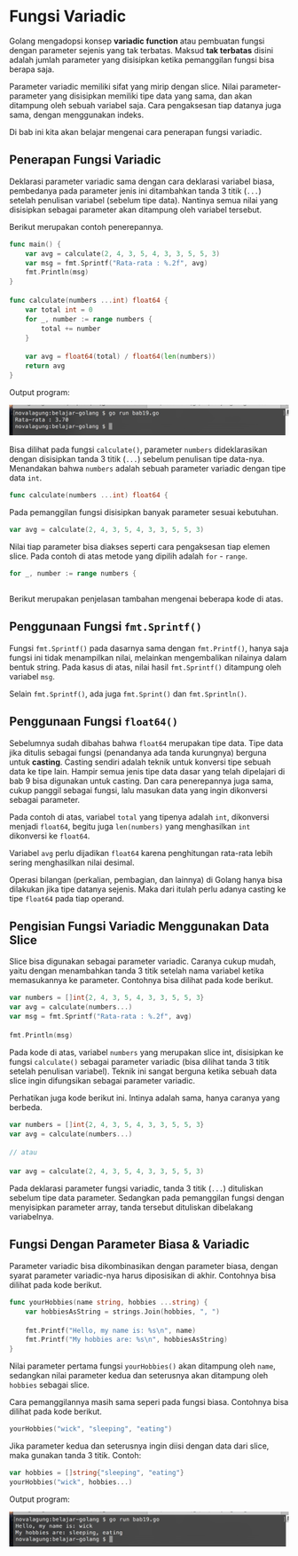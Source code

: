 # Fungsi Variadic

Golang mengadopsi konsep **variadic function** atau pembuatan fungsi dengan parameter sejenis yang tak terbatas. Maksud **tak terbatas** disini adalah jumlah parameter yang disisipkan ketika pemanggilan fungsi bisa berapa saja.

Parameter variadic memiliki sifat yang mirip dengan slice. Nilai parameter-parameter yang disisipkan memiliki tipe data yang sama, dan akan ditampung oleh sebuah variabel saja. Cara pengaksesan tiap datanya juga sama, dengan menggunakan indeks.

Di bab ini kita akan belajar mengenai cara penerapan fungsi variadic.

## Penerapan Fungsi Variadic

Deklarasi parameter variadic sama dengan cara deklarasi variabel biasa, pembedanya pada parameter jenis ini ditambahkan tanda 3 titik (`...`) setelah penulisan variabel (sebelum tipe data). Nantinya semua nilai yang disisipkan sebagai parameter akan ditampung oleh variabel tersebut.

Berikut merupakan contoh penerepannya.

```go
func main() {
    var avg = calculate(2, 4, 3, 5, 4, 3, 3, 5, 5, 3)
    var msg = fmt.Sprintf("Rata-rata : %.2f", avg)
    fmt.Println(msg)
}

func calculate(numbers ...int) float64 {
    var total int = 0
    for _, number := range numbers {
        total += number
    }

    var avg = float64(total) / float64(len(numbers))
    return avg
}
```

Output program:

![Contoh penerapan parameter variadic](images/19_1_variadic_param.png)

Bisa dilihat pada fungsi `calculate()`, parameter `numbers` dideklarasikan dengan disisipkan tanda 3 titik (`...`) sebelum penulisan tipe data-nya. Menandakan bahwa `numbers` adalah sebuah parameter variadic dengan tipe data `int`.

```go
func calculate(numbers ...int) float64 {
```

Pada pemanggilan fungsi disisipkan banyak parameter sesuai kebutuhan.

```go
var avg = calculate(2, 4, 3, 5, 4, 3, 3, 5, 5, 3)
```

Nilai tiap parameter bisa diakses seperti cara pengaksesan tiap elemen slice. Pada contoh di atas metode yang dipilih adalah `for` - `range`.

```go
for _, number := range numbers {
```

## 

Berikut merupakan penjelasan tambahan mengenai beberapa kode di atas.

## Penggunaan Fungsi `fmt.Sprintf()`

Fungsi `fmt.Sprintf()` pada dasarnya sama dengan `fmt.Printf()`, hanya saja fungsi ini tidak menampilkan nilai, melainkan mengembalikan nilainya dalam bentuk string. Pada kasus di atas, nilai hasil `fmt.Sprintf()` ditampung oleh variabel `msg`. 

Selain `fmt.Sprintf()`, ada juga `fmt.Sprint()` dan `fmt.Sprintln()`.

## Penggunaan Fungsi `float64()`

Sebelumnya sudah dibahas bahwa `float64` merupakan tipe data. Tipe data jika ditulis sebagai fungsi (penandanya ada tanda kurungnya) berguna untuk **casting**. Casting sendiri adalah teknik untuk konversi tipe sebuah data ke tipe lain. Hampir semua jenis tipe data dasar yang telah dipelajari di bab 9 bisa digunakan untuk casting. Dan cara penerepannya juga sama, cukup panggil sebagai fungsi, lalu masukan data yang ingin dikonversi sebagai parameter.

Pada contoh di atas, variabel `total` yang tipenya adalah `int`, dikonversi menjadi `float64`, begitu juga `len(numbers)` yang menghasilkan `int` dikonversi ke `float64`.

Variabel `avg` perlu dijadikan `float64` karena penghitungan rata-rata lebih sering menghasilkan nilai desimal.

Operasi bilangan (perkalian, pembagian, dan lainnya) di Golang hanya bisa dilakukan jika tipe datanya sejenis. Maka dari itulah perlu adanya casting ke tipe `float64` pada tiap operand.

## Pengisian Fungsi Variadic Menggunakan Data Slice

Slice bisa digunakan sebagai parameter variadic. Caranya cukup mudah, yaitu dengan menambahkan tanda 3 titik setelah nama variabel ketika memasukannya ke parameter. Contohnya bisa dilihat pada kode berikut.

```go
var numbers = []int{2, 4, 3, 5, 4, 3, 3, 5, 5, 3}
var avg = calculate(numbers...)
var msg = fmt.Sprintf("Rata-rata : %.2f", avg)

fmt.Println(msg)
```

Pada kode di atas, variabel `numbers` yang merupakan slice int, disisipkan ke fungsi `calculate()` sebagai parameter variadic (bisa dilihat tanda 3 titik setelah penulisan variabel). Teknik ini sangat berguna ketika sebuah data slice ingin difungsikan sebagai parameter variadic.

Perhatikan juga kode berikut ini. Intinya adalah sama, hanya caranya yang berbeda.

```go
var numbers = []int{2, 4, 3, 5, 4, 3, 3, 5, 5, 3}
var avg = calculate(numbers...)

// atau

var avg = calculate(2, 4, 3, 5, 4, 3, 3, 5, 5, 3)
```

Pada deklarasi parameter fungsi variadic, tanda 3 titik (`...`) dituliskan sebelum tipe data parameter. Sedangkan pada pemanggilan fungsi dengan menyisipkan parameter array, tanda tersebut dituliskan dibelakang variabelnya.

## Fungsi Dengan Parameter Biasa & Variadic

Parameter variadic bisa dikombinasikan dengan parameter biasa, dengan syarat parameter variadic-nya harus diposisikan di akhir. Contohnya bisa dilihat pada kode berikut.

```go
func yourHobbies(name string, hobbies ...string) {
    var hobbiesAsString = strings.Join(hobbies, ", ")

    fmt.Printf("Hello, my name is: %s\n", name)
    fmt.Printf("My hobbies are: %s\n", hobbiesAsString)
}
```

Nilai parameter pertama fungsi `yourHobbies()` akan ditampung oleh `name`, sedangkan nilai parameter kedua dan seterusnya akan ditampung oleh `hobbies` sebagai slice.

Cara pemanggilannya masih sama seperi pada fungsi biasa. Contohnya bisa dilihat pada kode berikut.

```go
yourHobbies("wick", "sleeping", "eating")
```

Jika parameter kedua dan seterusnya ingin diisi dengan data dari slice, maka gunakan tanda 3 titik. Contoh:

```go
var hobbies = []string{"sleeping", "eating"}
yourHobbies("wick", hobbies...)
```

Output program:

![Kombinasi parameter biasa dan variadic](images/19_2_parameter_combination.png)